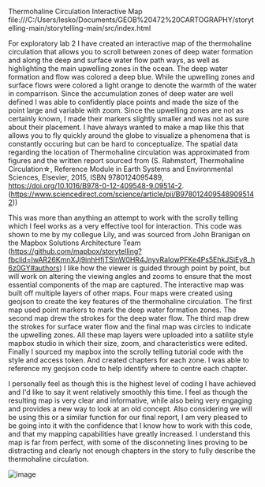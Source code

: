 Thermohaline Circulation Interactive Map
file:///C:/Users/lesko/Documents/GEOB%20472%20CARTOGRAPHY/storytelling-main/storytelling-main/src/index.html


For exploratory lab 2 I have created an interactive map of the thermohaline circulation that allows you to scroll between zones of deep water formation
and along the deep and surface water flow path ways, as well as highlighting the main upwelling zones in the ocean.
The deep water formation and flow was colored a deep blue.
While the upwelling zones and surface flows were colored a light orange to denote the warmth of the water in comparrison. 
Since the accumulation zones of deep water are well defined I was able to confidently place points and made the size of the point large and variable with zoom.
Since the upwelling zones are not as certainly known, I made their markers slightly smaller and was not as sure about their placement. 
I have always wanted to make a map like this that allows you to fly quickly around the globe to visualize a phenomena that is constantly occuring but can be hard to conceptualize.
The spatial data regarding the location of Thermohaline circulation was approximated from figures and the written report sourced from 
(S. Rahmstorf, Thermohaline Circulation☆, Reference Module in Earth Systems and Environmental Sciences, 
Elsevier, 2015, ISBN 9780124095489, https://doi.org/10.1016/B978-0-12-409548-9.09514-2.
(https://www.sciencedirect.com/science/article/pii/B9780124095489095142))

This was more than anything an attempt to work with the scrolly telling which I feel works as a very effective tool for interaction.
This code was shown to me by my collegue Lily, and was sourced from John Branigan on the Mapbox Solutions Architecture Team
(https://github.com/mapbox/storytelling?fbclid=IwAR26KmnXJj9inhHfjTSInW0HR4JnyvRaIowPFKe4Ps5EhkJSiEy8_h6z0GY#authors)
I like how the viewer is guided through point by point, but will work on altering the viewing angles and zooms to ensure that the most essential components of the map are captured.
The interactive map was built off multiple layers of other maps.
Four maps were created using geojson to create the key features of the thermohaline circulation.
The first map used point markers to mark the deep water formation zones.
The second map drew the strokes for the deep water flow.
The third map drew the strokes for surface water flow and the final map was circles to indicate the upwelling zones.
All these map layers were uploaded into a satilite style mapbox studio in which their size, zoom, and characteristics were edited.
Finally I sourced my mapbox into the scrolly telling tutorial code with the style and access token. And created chapters for each zone.
I was able to reference my geojson code to help identify where to centre each chapter. 

I personally feel as though this is the highest level of coding I have achieved and I'd like to say it went relatively smoothly this time.
I feel as though the resulting map is very clear and informative,
while also being very engaging and provides a new way to look at an old concept.
Also considering we will be using this or a similar function for our final report,
I am very pleased to be going into it with the confidence that I know how to work with this code,
and that my mapping capabilities have greatly increased.
I understand this map is far from perfect, with some of the disconneting lines proving to be distracting 
and clearly not enough chapters in the story to fully describe the thermohaline circulation.

![image](https://user-images.githubusercontent.com/77692625/112090775-6e0eaf00-8b51-11eb-9fb4-ff66b3896ccd.png)

